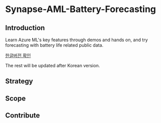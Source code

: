 # Synapse-AML-Battery-Forecasting

## Introduction

Learn Azure ML's key features through demos and hands on, and try forecasting with battery life related public data.

[한글버전 확인](./README_KR.md)

The rest will be updated after Korean version.

## Strategy

## Scope

## Contribute

